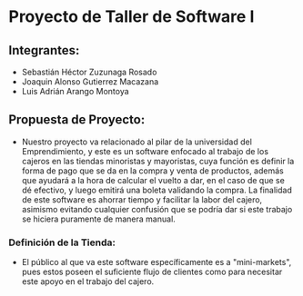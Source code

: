 # Proyecto de Taller de Software I

## Integrantes:

* Sebastián Héctor Zuzunaga Rosado
* Joaquin Alonso Gutierrez Macazana 
* Luis Adrián Arango Montoya

## Propuesta de Proyecto:

* Nuestro proyecto va relacionado al pilar de la universidad del Emprendimiento, y este es un software enfocado al trabajo de los cajeros en las tiendas minoristas y mayoristas, cuya función es definir la forma de pago que se da en la compra y venta de productos, además que ayudará a la hora de calcular el vuelto a dar, en el caso de que se dé efectivo, y luego emitirá una boleta validando la compra. La finalidad de este software es ahorrar tiempo y facilitar la labor del cajero, asimismo evitando cualquier confusión que se podría dar si este trabajo se hiciera puramente de manera manual.

### Definición de la Tienda:

* El público al que va este software específicamente es a "mini-markets", pues estos poseen el suficiente flujo de clientes como para necesitar este apoyo en el trabajo del cajero.